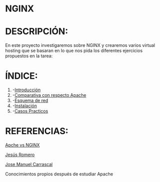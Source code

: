 # NGINX

# DESCRIPCIÓN:
En este proyecto investigaremos sobre NGINX y crearemos varios virtual hosting que se basaran en lo que nos pida los diferentes ejercicios propuestos en la tarea:

# ÍNDICE:
1. -[Introducción](https://github.com/Juanrdls/NGINX/blob/main/Introduccion.md)
2. -[Comparativa con respecto Apache](https://github.com/Juanrdls/NGINX/blob/main/Comparativa.md)
3. -[Esquema de red](https://github.com/Juanrdls/NGINX/blob/main/Esquema.md)
4. -[Instalación](https://github.com/Juanrdls/NGINX/blob/main/Instalacion.md)
5. -[Casos Practicos](https://github.com/Juanrdls/NGINX/blob/main/CasoPractico.md)

# REFERENCIAS:

[Apche vs NGINX](https://www.hostinger.es/tutoriales/que-usar-nginx-vs-apache/)

[Jesús Romero](https://github.com/jesusromero92/NGINX)

[Jose Manuel Carrascal](https://github.com/josemaa/nginx)

Conocimientos propios después de estudiar Apache
